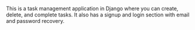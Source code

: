 This is a task management application in Django where you can create, delete, and complete tasks. It also has a signup and login section with email and password recovery.